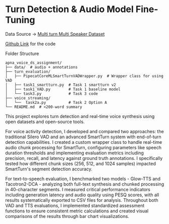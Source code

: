 # Turn Detection & Audio Model Fine-Tuning

Data Source -> [Multi turn Multi Speaker Dataset](https://www.kaggle.com/datasets/washingtongold/voxconverse-dataset)

[Github Link](https://github.com/erishan6/apna_voice_ds_assignment/) for the code

Folder Structure
```
apna_voice_ds_assignment/
├── data/  # audio + annotations
├── turn_evaluation/
│   ├── PipecatCoreMLSmartTurnVADWrapper.py  # Wrapper class for using VAD
│   ├── task1_smartturn.py  # Task 1 smartturn v2
│   ├── task1_VAD.py        # Task 1 baseline model
│   └── task3.py            # Task 3 code
├── voice_streaming/
│   └──  task2a.py          # Task 2 Option A
└── README.md  # <200-word summary
```

This project explores turn detection and real-time voice synthesis using open datasets and 
open-source tools. 

For voice activity detection, I developed and compared two approaches: the traditional 
Silero VAD and an advanced SmartTurn system with end-of-turn detection capabilities. 
I created a custom wrapper class to handle real-time audio chunk processing for SmartTurn, 
configuring parameters like speech duration thresholds and implementing evaluation metrics 
including precision, recall, and latency against ground truth annotations. I specifically 
tested how different chunk sizes (256, 512, and 1024 samples) impacted SmartTurn's segment
detection accuracy.

For text-to-speech evaluation, I benchmarked two models - Glow-TTS and Tacotron2-DCA - 
analyzing both full-text synthesis and chunked processing in 40-character segments. 
I measured critical performance indicators including generation latency and audio quality 
using PESQ scores, with all results systematically exported to CSV files for analysis. 
Throughout both VAD and TTS evaluations, I implemented standardized assessment functions 
to ensure consistent metric calculations and created visual comparisons of the results 
through bar chart visualizations. 